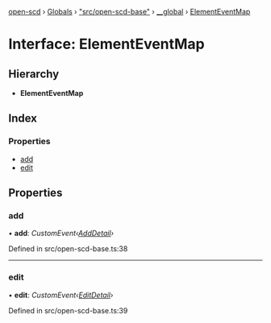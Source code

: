 [open-scd](../README.md) › [Globals](../globals.md) › ["src/open-scd-base"](../modules/_src_open_scd_base_.md) › [__global](../modules/_src_open_scd_base_.__global.md) › [ElementEventMap](_src_open_scd_base_.__global.elementeventmap.md)

# Interface: ElementEventMap

## Hierarchy

* **ElementEventMap**

## Index

### Properties

* [add](_src_open_scd_base_.__global.elementeventmap.md#add)
* [edit](_src_open_scd_base_.__global.elementeventmap.md#edit)

## Properties

###  add

• **add**: *CustomEvent‹[AddDetail](_src_open_scd_base_.adddetail.md)›*

Defined in src/open-scd-base.ts:38

___

###  edit

• **edit**: *CustomEvent‹[EditDetail](_src_open_scd_base_.editdetail.md)›*

Defined in src/open-scd-base.ts:39
